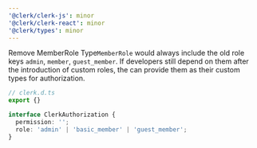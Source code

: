 ```yaml
---
'@clerk/clerk-js': minor
'@clerk/clerk-react': minor
'@clerk/types': minor
---
```


Remove MemberRole Type`MemberRole` would always include the old role keys `admin`, `member`, `guest_member`. 
If developers still depend on them after the introduction of custom roles, the can provide them as their custom types for authorization.

```ts
// clerk.d.ts
export {}

interface ClerkAuthorization {
  permission: '';
  role: 'admin' | 'basic_member' | 'guest_member';
}
```
